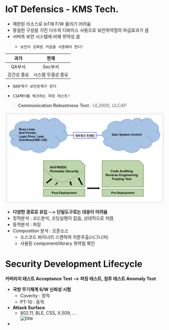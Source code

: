 # IoT Defensics - KMS Tech.  

- 제한된 리소스로 IoT에 F/W 올리기 어려움  
- 동일한 구성을 가진 다수의 디바이스 사용으로 보안취약점의 파급효과가 큼  
- 서버측 보안 시스템에 비해 취약성 큼  
  -     보안이 강화된 커널을 사용해야 한다!

|과거|현재|
|:--:|:--:|
|QA부서|Sec부서|
|강건성 중요|시스템 무결성 중요|
-     QA문제가 보안문제가 된다  
-     CIA팩터를 체크하는 퍼징 테스트!  
> __Communication Robustness Test__ : UL2900, ULCAP  

![title](srcs/paradigm_shift.png)  
- __다양한 경로로 유입 --> 단일도구로는 대응이 어려움__  
- 정적분석 : 코드분석, 코딩실행이 없음, 상대적으로 저렴  
- 동적분석 : 퍼징
- Composition 분석 : 오픈소스  
  - 소스코드 바이너리 스캔하여 지문추출(시그니처)  
  - 사용된 component/library 취약점 확인  
# Security Development Lifecycle  
__커버리지 테스트 Acceptance Test --> 퍼징 테스트, 침투 테스트 Anomaly Test__  
- __국방 무기체계 S/W 신뢰성 시험__
  - Coverity : 정적  
  - PT-10 : 동적  
- __Attack Surface__
  - 802.11, BLE, CSS, X.509, ...  
![title](srcs/anomaly.png)  
- 

